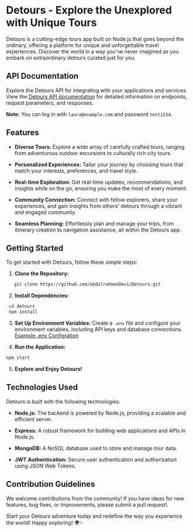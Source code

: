 # Detours - Explore the Unexplored with Unique Tours

Detours is a cutting-edge tours app built on Node.js that goes beyond the ordinary, offering a platform for unique and unforgettable travel experiences. Discover the world in a way you've never imagined as you embark on extraordinary detours curated just for you.


## API Documentation

Explore the Detours API for integrating with your applications and services. View the [Detours API documentation](https://documenter.getpostman.com/view/23969686/2sA2xjyWae) for detailed information on endpoints, request parameters, and responses.

**Note:** You can log in with `laura@example.com` and password `test1234`.


## Features

- **Diverse Tours:** Explore a wide array of carefully crafted tours, ranging from adventurous outdoor excursions to culturally rich city tours.

- **Personalized Experiences:** Tailor your journey by choosing tours that match your interests, preferences, and travel style.

- **Real-time Exploration:** Get real-time updates, recommendations, and insights while on the go, ensuring you make the most of every moment.

- **Community Connection:** Connect with fellow explorers, share your experiences, and gain insights from others' detours through a vibrant and engaged community.

- **Seamless Planning:** Effortlessly plan and manage your trips, from itinerary creation to navigation assistance, all within the Detours app.

## Getting Started

To get started with Detours, follow these simple steps:

1. **Clone the Repository:**

```bash
   git clone https://github.com/abdulrahmanDev1/Detours.git
```

2. **Install Dependencies:**

```bash
 cd detours
 npm install
```

3. **Set Up Environment Variables:**
   Create a `.env` file and configure your environment variables, including API keys and database connections.
   [Example .env Configration](https://github.com/abdulrahmanDev1/Detours/blob/main/.env_Variables.txt)

4. **Run the Application:**

```bash
npm start
```

5. **Explore and Enjoy Detours!**

## Technologies Used

Detours is built with the following technologies:

- **Node.js:** The backend is powered by Node.js, providing a scalable and efficient server.

- **Express:** A robust framework for building web applications and APIs in Node.js.

- **MongoDB:** A NoSQL database used to store and manage tour data.

- **JWT Authentication:** Secure user authentication and authorization using JSON Web Tokens.

## Contribution Guidelines

We welcome contributions from the community! If you have ideas for new features, bug fixes, or improvements, please submit a pull request!.

Start your Detours adventure today and redefine the way you experience the world! Happy exploring! 🌍✨
